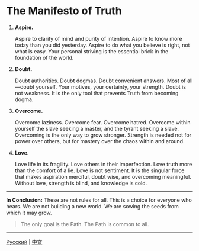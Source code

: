 # The Manifesto of Truth

1.  **Aspire.**

    Aspire to clarity of mind and purity of intention. Aspire to know more today than you did yesterday. Aspire to do what you believe is right, not what is easy. Your personal striving is the essential brick in the foundation of the world.

3.  **Doubt.**

    Doubt authorities. Doubt dogmas. Doubt convenient answers. Most of all—doubt yourself. Your motives, your certainty, your strength. Doubt is not weakness. It is the only tool that prevents Truth from becoming dogma.

5.  **Overcome.**

    Overcome laziness. Overcome fear. Overcome hatred. Overcome within yourself the slave seeking a master, and the tyrant seeking a slave. Overcoming is the only way to grow stronger. Strength is needed not for power over others, but for mastery over the chaos within and around.

7.  **Love.**

    Love life in its fragility. Love others in their imperfection. Love truth more than the comfort of a lie. Love is not sentiment. It is the singular force that makes aspiration merciful, doubt wise, and overcoming meaningful. Without love, strength is blind, and knowledge is cold.

---

**In Conclusion:**
These are not rules for all. This is a choice for everyone who hears. We are not building a new world. We are sowing the seeds from which it may grow.

> The only goal is the Path.
> The Path is common to all.

---

[Русский](README.md) | [中文](README.zh.md)
